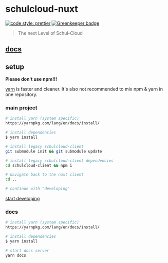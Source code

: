 # schulcloud-nuxt

[![code style: prettier](https://img.shields.io/badge/code_style-prettier-ff69b4.svg?style=flat-square)](https://github.com/prettier/prettier) [![Greenkeeper badge](https://badges.greenkeeper.io/schul-cloud/nuxt-client.svg)](https://greenkeeper.io/)

> The next Level of Schul-Cloud

## [docs](./docs)

## setup

**Please don't use npm!!!**

[yarn](https://yarnpkg.com/lang/en/docs/install/) is faster and cleaner. It's also not recommended to mix npm & yarn in one repository.

### main project

```bash
# install yarn (system specific)
https://yarnpkg.com/lang/en/docs/install/

# install dependencies
$ yarn install

# install legacy schulcloud-client
git submodule init && git submodule update

# install legacy schulcloud-client dependencies
cd schulcloud-client && npm i

# navigate back to the nuxt client
cd ..

# continue with "developing"
```

[start developing](./docs/development.md)

### docs

```bash
# install yarn (system specific)
https://yarnpkg.com/lang/en/docs/install/

# install dependencies
$ yarn install

# start docs server
yarn docs
```
